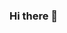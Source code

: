 ### Hi there 👋
<!--
[![Hank's LeetCode stats](https://leetcode-stats-six.vercel.app/?username=hank8451&theme=dark)](https://github.com/hank8451/leetcode-stats)
**hank8451/hank8451** is a ✨ _special_ ✨ repository because its `README.md` (this file) appears on your GitHub profile.

Here are some ideas to get you started:

- 🔭 I’m currently working on ...
- 🌱 I’m currently learning ...
- 👯 I’m looking to collaborate on ...
- 🤔 I’m looking for help with ...
- 💬 Ask me about ...
- 📫 How to reach me: ...
- 😄 Pronouns: ...
- ⚡ Fun fact: ...
-->
